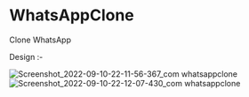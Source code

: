# WhatsAppClone
Clone WhatsApp

Design :-

![Screenshot_2022-09-10-22-11-56-367_com whatsappclone](https://user-images.githubusercontent.com/51233027/189493618-53dad890-fcd3-4d18-b5d8-39809eae16a2.jpg)
![Screenshot_2022-09-10-22-12-07-430_com whatsappclone](https://user-images.githubusercontent.com/51233027/189493627-658cc385-666d-498c-bc13-6cac5bd5cbe8.jpg)
